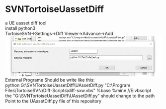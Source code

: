 # SVNTortoiseUassetDiff
a UE uasset diff tool  
install python3  
TortoiseSVN->Settings->Diff Viewer->Advance->Add  
![图片说明](ReadMePicture/Pic0.jpg)  
External Programe Should be write like this:  
python G:\SVNTortoiseUassetDiff\UAssetDiff.py  "C:\Program Files\TortoiseSVN\Diff-Scripts\diff-sxw.vbs" %base %mine //E:vbscript  
the "G:\SVNTortoiseUassetDiff\UAssetDiff.py" should change to the path Point to the UAssetDiff.py file of this repository  